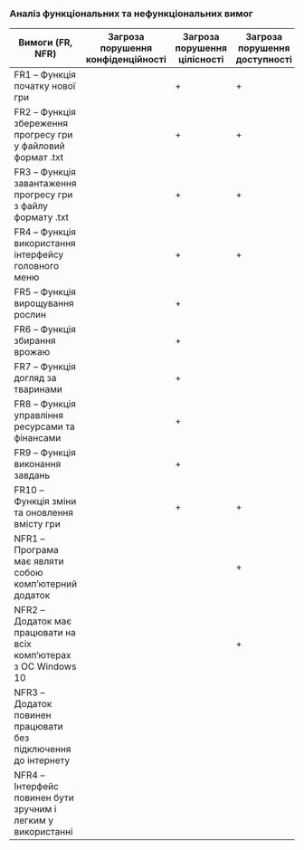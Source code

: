 ### Аналіз функціональних та нефункціональних вимог
| **Вимоги (FR, NFR)**                                                    | **Загроза порушення конфіденційності** | **Загроза порушення цілісності** | **Загроза порушення доступності** |
|--------------------------------------------------------------------------|---------------------------------------|---------------------------------|---------------------------------|
| FR1 – Функція початку нової гри                                           |                                       | +                               | +                               |
| FR2 – Функція збереження прогресу гри у файловий формат .txt              |                                       | +                               | +                               |
| FR3 – Функція завантаження прогресу гри з файлу формату .txt              |                                       | +                               | +                               |
| FR4 – Функція використання інтерфейсу головного меню                      |                                       | +                               | +                               |
| FR5 – Функція вирощування рослин                                          |                                       | +                               |                                 |
| FR6 – Функція збирання врожаю                                             |                                       | +                               |                                 |
| FR7 – Функція догляд за тваринами                                         |                                       | +                               |                                 |
| FR8 – Функція управління ресурсами та фінансами                           |                                       | +                               |                                 |
| FR9 – Функція виконання завдань                                           |                                       | +                               |                                 |
| FR10 – Функція зміни та оновлення вмісту гри                              |                                       | +                               | +                               |
| NFR1 – Програма має являти собою комп’ютерний додаток                     |                                       |                                 | +                               |
| NFR2 – Додаток має працювати на всіх комп’ютерах з ОС Windows 10          |                                       |                                 | +                               |
| NFR3 – Додаток повинен працювати без підключення до інтернету             |                                       |                                 |                                 |
| NFR4 – Інтерфейс повинен бути зручним і легким у використанні             |                                       |                                 |                                 |

